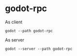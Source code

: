 # godot-rpc
As client
```
godot --path godot-rpc
```

As server
```
godot --server --path godot-rpc
```
